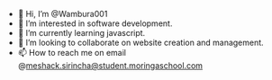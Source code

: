 - 👋 Hi, I’m @Wambura001
- 👀 I’m interested in software development.
- 🌱 I’m currently learning javascript.
- 💞️ I’m looking to collaborate on website creation and management.
- 📫 How to reach me on email @meshack.sirincha@student.moringaschool.com

<!---
Wambura001/Wambura001 is a ✨ special ✨ repository because its `README.md` (this file) appears on your GitHub profile.
You can click the Preview link to take a look at your changes.
--->
